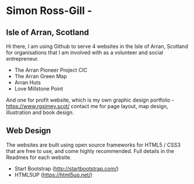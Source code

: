 # Simon Ross-Gill - 

## Isle of Arran, Scotland

Hi there, I am using Github to serve 4 websites in the Isle of Arran, Scotland for organisations that I am involved with as a volunteer and social entrepreneur.

* The Arran Pioneer Project CIC
* The Arran Green Map
* Arran Huts
* Love Millstone Point

And one for profit website, which is my own graphic design portfolio - https://www.rgsimey.scot/ contact me for page layout, map design, illustration and book design.

## Web Design

The websites are built using open source frameworks for HTML5 / CSS3 that are free to use, and come highly recommended. Full details in the Readmes for each website.

* Start Bootstrap (http://startbootstrap.com/)
* HTML5UP (https://html5up.net/)

